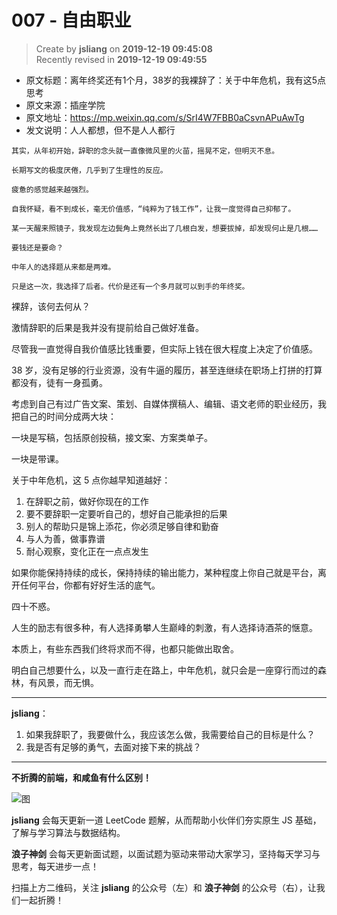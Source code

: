 007 - 自由职业
===

> Create by **jsliang** on **2019-12-19 09:45:08**  
> Recently revised in **2019-12-19 09:49:55**

* 原文标题：离年终奖还有1个月，38岁的我裸辞了：关于中年危机，我有这5点思考
* 原文来源：插座学院
* 原文地址：https://mp.weixin.qq.com/s/SrI4W7FBB0aCsvnAPuAwTg
* 发文说明：人人都想，但不是人人都行

```
其实，从年初开始，辞职的念头就一直像微风里的火苗，摇晃不定，但明灭不息。

长期写文的极度厌倦，几乎到了生理性的反应。

疲惫的感觉越来越强烈。

自我怀疑，看不到成长，毫无价值感，“纯粹为了钱工作”，让我一度觉得自己抑郁了。

某一天醒来照镜子，我发现左边鬓角上竟然长出了几根白发，想要拔掉，却发现何止是几根……

要钱还是要命？

中年人的选择题从来都是两难。

只是这一次，我选择了后者。代价是还有一个多月就可以到手的年终奖。
```

裸辞，该何去何从？

激情辞职的后果是我并没有提前给自己做好准备。

尽管我一直觉得自我价值感比钱重要，但实际上钱在很大程度上决定了价值感。

38 岁，没有足够的行业资源，没有牛逼的履历，甚至连继续在职场上打拼的打算都没有，徒有一身孤勇。

考虑到自己有过广告文案、策划、自媒体撰稿人、编辑、语文老师的职业经历，我把自己的时间分成两大块：

一块是写稿，包括原创投稿，接文案、方案类单子。

一块是带课。

关于中年危机，这 5 点你越早知道越好：

1. 在辞职之前，做好你现在的工作
2. 要不要辞职一定要听自己的，想好自己能承担的后果
3. 别人的帮助只是锦上添花，你必须足够自律和勤奋
4. 与人为善，做事靠谱
5. 耐心观察，变化正在一点点发生

如果你能保持持续的成长，保持持续的输出能力，某种程度上你自己就是平台，离开任何平台，你都有好好生活的底气。

四十不惑。

人生的励志有很多种，有人选择勇攀人生巅峰的刺激，有人选择诗酒茶的惬意。

本质上，有些东西我们终将求而不得，也都只能做出取舍。

明白自己想要什么，以及一直行走在路上，中年危机，就只会是一座穿行而过的森林，有风景，而无惧。

---

**jsliang**：

1. 如果我辞职了，我要做什么，我应该怎么做，我需要给自己的目标是什么？
2. 我是否有足够的勇气，去面对接下来的挑战？

---

**不折腾的前端，和咸鱼有什么区别！**

![图](../../../../public-repertory/img/z-index-small.png)

**jsliang** 会每天更新一道 LeetCode 题解，从而帮助小伙伴们夯实原生 JS 基础，了解与学习算法与数据结构。

**浪子神剑** 会每天更新面试题，以面试题为驱动来带动大家学习，坚持每天学习与思考，每天进步一点！

扫描上方二维码，关注 **jsliang** 的公众号（左）和 **浪子神剑** 的公众号（右），让我们一起折腾！

